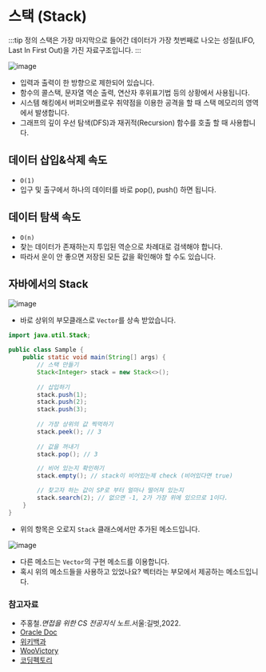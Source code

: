 # 스택 (Stack)

:::tip 정의
스택은 가장 마지막으로 들어간 데이터가 가장 첫번째로 나오는 성질(LIFO, Last In First Out)을 가진 자료구조입니다.
:::

![image](https://user-images.githubusercontent.com/50647845/172966430-026d1d71-4c48-4d08-86ab-98f7aa6ac183.png)

- 입력과 출력이 한 방향으로 제한되어 있습니다.
- 함수의 콜스택, 문자열 역순 출력, 연산자 후위표기법 등의 상황에서 사용됩니다.
- 시스템 해킹에서 버퍼오버플로우 취약점을 이용한 공격을 할 때 스택 메모리의 영역에서 발생합니다.
- 그래프의 깊이 우선 탐색(DFS)과 재귀적(Recursion) 함수를 호출 할 때 사용합니다.

## 데이터 삽입&삭제 속도

- `O(1)`
- 입구 및 출구에서 하나의 데이터를 바로 pop(), push() 하면 됩니다.

## 데이터 탐색 속도 

- `O(n)`
- 찾는 데이터가 존재하는지 투입된 역순으로 차례대로 검색해야 합니다.
- 따라서 운이 안 좋으면 저장된 모든 값을 확인해야 할 수도 있습니다.

## 자바에서의 Stack

![image](https://user-images.githubusercontent.com/50647845/172966767-ad280b86-9ca7-450c-b2db-102786c48493.png)

- 바로 상위의 부모클래스로 `Vector`를 상속 받았습니다.

```java
import java.util.Stack;

public class Sample {
    public static void main(String[] args) {
        // 스택 만들기
        Stack<Integer> stack = new Stack<>();
        
        // 삽입하기
        stack.push(1);
        stack.push(2);
        stack.push(3);
        
        // 가장 상위의 값 찍먹하기
        stack.peek(); // 3
        
        // 값을 꺼내기
        stack.pop(); // 3

        // 비어 있는지 확인하기
        stack.empty(); // stack이 비어있는제 check (비어있다면 true)

        // 찾고자 하는 값이 SP로 부터 얼마나 떨어져 있는지
        stack.search(2); // 없으면 -1, 2가 가장 위에 있으므로 1이다.
    }
}
```

- 위의 항목은 오로지 `Stack` 클래스에서만 추가된 메소드입니다.

![image](https://user-images.githubusercontent.com/50647845/172967997-96eaae5d-a5e1-41d6-a479-56e5a9bde4d7.png)

- 다른 메소드는 `Vector`의 구현 메소드를 이용합니다.
- 혹시 위의 메소드들을 사용하고 있었나요? 벡터라는 부모에서 제공하는 메소드입니다.

### 참고자료
- 주홍철.*면접을 위한 CS 전공지식 노트*.서울:길벗,2022.  
- [Oracle Doc](https://docs.oracle.com/en/java/javase/11/docs/api/java.base/java/util/Stack.html)
- [위키백과](https://ko.wikipedia.org/wiki/%EC%8A%A4%ED%83%9D)
- [WooVictory](https://github.com/WooVictory/Ready-For-Tech-Interview)
- [코딩펙토리](https://coding-factory.tistory.com/601)
